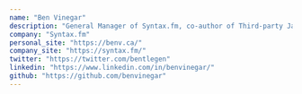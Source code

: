 ```yaml
---
name: "Ben Vinegar"
description: "General Manager of Syntax.fm, co-author of Third-party JavaScript"
company: "Syntax.fm"
personal_site: "https://benv.ca/"
company_site: "https://syntax.fm/"
twitter: "https://twitter.com/bentlegen"
linkedin: "https://www.linkedin.com/in/benvinegar/"
github: "https://github.com/benvinegar"
---
```

